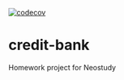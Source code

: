 [![codecov](https://codecov.io/gh/geo-tat/credit-bank/graph/badge.svg?token=9GQ5EPGJHK)](https://codecov.io/gh/geo-tat/credit-bank)
# credit-bank
Homework project for Neostudy
